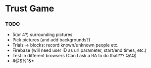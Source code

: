 # Trust Game
### TODO
- 5(or 4?) surrounding pictures
- Pick pictures (and add backgrounds?)
- Trials -> blocks: record known/unknown people etc.
- Firebase (will need user ID as url parameter, start/end times, etc.)
- Test in different browsers (Can I ask a RA to do that??? QAQ)
- #@$%^&*
